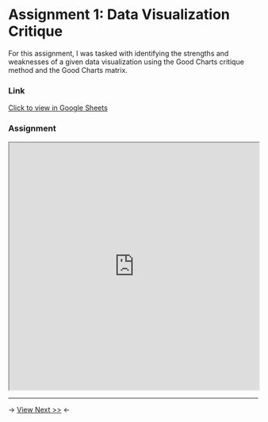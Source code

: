 # Assignment 1: Data Visualization Critique 

For this assignment, I was tasked with identifying the strengths and weaknesses of a given data visualization using the Good Charts critique method and the Good Charts matrix. 

### Link
[Click to view in Google Sheets](https://docs.google.com/spreadsheets/d/1dT4hSPAmbzQP5jiMFWz6yhKa9lW6aaSUR5Fxu6HYL_I/edit?usp=sharing)


### Assignment
<iframe src="https://docs.google.com/spreadsheets/d/e/2PACX-1vS_quO8O9wryYl8lXLbkqDah7SL0w3XxMwT349yYf_LxA6MGfm0PMWsv4A2qu87zivEGTqLeIONuLjI/pubhtml?widget=true&amp;headers=false" width="100%" height="500"></iframe>


**********


-> [View Next >>](/OECD.md) <-
